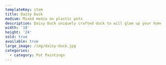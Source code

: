 ```yaml
---
templateKey: item
title: Daisy Duck
medium: Mixed media on plastic pots
description: Daisy Duck uniquely crafted duck to will glam up your home
width: '18'
height: '24'
sold: true
available: true
large_image: /img/daisy-duck.jpg
categories:
  - category: Pot Paintings
---
```


